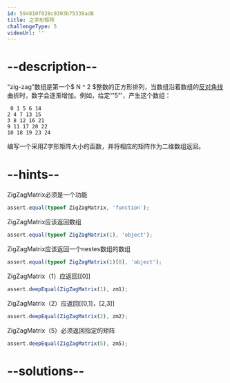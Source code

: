 ```yaml
---
id: 594810f028c0303b75339ad8
title: 之字形矩阵
challengeType: 5
videoUrl: ''
---
```


# --description--

“zig-zag”数组是第一个$ N ^ 2 $整数的正方形排列，当数组沿着数组的[反对角线](https://en.wiktionary.org/wiki/antidiagonal)曲折时，数字会逐渐增加。例如，给定“'5”'，产生这个数组：

```
 0 1 5 6 14
2 4 7 13 15
3 8 12 16 21
9 11 17 20 22
10 18 19 23 24
```

</pre>编写一个采用Z字形矩阵大小的函数，并将相应的矩阵作为二维数组返回。 

# --hints--

ZigZagMatrix必须是一个功能

```js
assert.equal(typeof ZigZagMatrix, 'function');
```

ZigZagMatrix应该返回数组

```js
assert.equal(typeof ZigZagMatrix(1), 'object');
```

ZigZagMatrix应该返回一个nestes数组的数组

```js
assert.equal(typeof ZigZagMatrix(1)[0], 'object');
```

ZigZagMatrix（1）应返回\[[0]]

```js
assert.deepEqual(ZigZagMatrix(1), zm1);
```

ZigZagMatrix（2）应返回\[[0,1]，[2,3]]

```js
assert.deepEqual(ZigZagMatrix(2), zm2);
```

ZigZagMatrix（5）必须返回指定的矩阵

```js
assert.deepEqual(ZigZagMatrix(5), zm5);
```

# --solutions--


